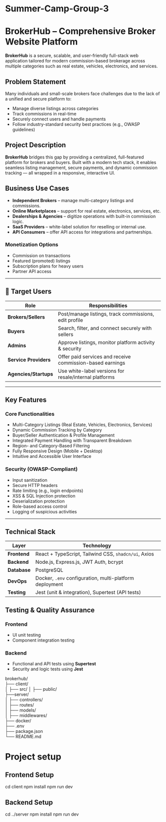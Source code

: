 # Summer-Camp-Group-3
# BrokerHub – Comprehensive Broker Website Platform

**BrokerHub** is a secure, scalable, and user-friendly full-stack web application tailored for modern commission-based brokerage across multiple categories such as real estate, vehicles, electronics, and services.


## Problem Statement

Many individuals and small-scale brokers face challenges due to the lack of a unified and secure platform to:
- Manage diverse listings across categories
- Track commissions in real-time
- Securely connect users and handle payments
- Follow industry-standard security best practices (e.g., OWASP guidelines)


## Project Description

**BrokerHub** bridges this gap by providing a centralized, full-featured platform for brokers and buyers. Built with a modern tech stack, it enables seamless listing management, secure payments, and dynamic commission tracking — all wrapped in a responsive, interactive UI.

## Business Use Cases

- **Independent Brokers** – manage multi-category listings and commissions.
- **Online Marketplaces** – support for real estate, electronics, services, etc.
- **Dealerships & Agencies** – digitize operations with built-in commission logic.
- **SaaS Providers** – white-label solution for reselling or internal use.
- **API Consumers** – offer API access for integrations and partnerships.

### Monetization Options
- Commission on transactions
- Featured (promoted) listings
- Subscription plans for heavy users
- Partner API access

---

## 👥 Target Users

| Role              | Responsibilities                                     |
|-------------------|------------------------------------------------------|
| **Brokers/Sellers** | Post/manage listings, track commissions, edit profile |
| **Buyers**        | Search, filter, and connect securely with sellers     |
| **Admins**        | Approve listings, monitor platform activity & security |
| **Service Providers** | Offer paid services and receive commission-based earnings |
| **Agencies/Startups** | Use white-label versions for resale/internal platforms |

---

##  Key Features

###  Core Functionalities
-  Multi-Category Listings (Real Estate, Vehicles, Electronics, Services)
-  Dynamic Commission Tracking by Category
-  Buyer/Seller Authentication & Profile Management
-  Integrated Payment Handling with Transparent Breakdown
-  Region- and Category-Based Filtering
-  Fully Responsive Design (Mobile + Desktop)
-  Intuitive and Accessible User Interface

### Security (OWASP-Compliant)
- Input sanitization
- Secure HTTP headers
- Rate limiting (e.g., login endpoints)
- XSS & SQL Injection protection
- Deserialization protection
- Role-based access control
- Logging of suspicious activities

---

##  Technical Stack

| Layer         | Technology                                                                 |
|---------------|------------------------------------------------------------------------------|
| **Frontend**  | React + TypeScript, Tailwind CSS, `shadcn/ui`, Axios                        |
| **Backend**   | Node.js, Express.js, JWT Auth, bcrypt                                       |
| **Database**  | PostgreSQL                                                                  |
| **DevOps**    | Docker, `.env` configuration, multi-platform deployment                     |
| **Testing**   | Jest (unit & integration), Supertest (API tests)                            |

##  Testing & Quality Assurance

### Frontend
- UI unit testing
- Component integration testing

### Backend
- Functional and API tests using **Supertest**
- Security and logic tests using **Jest**

brokerhub/                                                            
├── client/                                         
│    ├── src/
│    ├── public/                                                                                         
├──server/     
│    ├── controllers/   
│    ├── routes/  
│    ├── models/  
│    ├── middlewares/                                                                                     
├── docker/                                    
├── .env                                                    
├── package.json                                               
└── README.md

# Project setup 

## Frontend Setup
cd client
npm install
npm run dev

## Backend Setup
cd ../server
npm install
npm run dev
